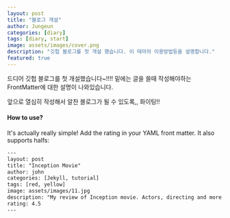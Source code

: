 ```yaml
---
layout: post
title: "블로그 개설"
author: Jungeun
categories: [diary]
tags: [diary, start]
image: assets/images/cover.png
description: "깃헙 블로그를 첫 개설 했습니다. 이 테마의 이용방법등을 설명합니다."
featured: true
---
```


드디어 깃헙 블로그를 첫 개설했습니다~!!!!
밑에는 글을 쓸때 작성해야하는 FrontMatter에 대한 설명이 나와있습니다.

앞으로 열심히 작성해서 알찬 블로그가 될 수 있도록,, 화이팅!!

#### How to use?

It's actually really simple! Add the rating in your YAML front matter. It also supports halfs:

```html
---
layout: post
title: "Inception Movie"
author: john
categories: [Jekyll, tutorial]
tags: [red, yellow]
image: assets/images/11.jpg
description: "My review of Inception movie. Actors, directing and more."
rating: 4.5
---
```
